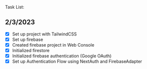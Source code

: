 Task List:

## 2/3/2023

- [x] Set up project with TailwindCSS
- [x] Set up firebase
- [x] Created firebase project in Web Console
- [x] Initialized firestore
- [x] Initialized firebase authentication (Google OAuth)
- [x] Set up Authentication Flow using NextAuth and FirebaseAdapter
